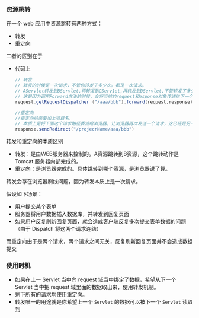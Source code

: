 ### 资源跳转

在一个 web 应用中资源跳转有两种方式：

- 转发
- 重定向



二者的区别在于

- 代码上

  ```java
  // 转发
  // 转发的时候是一次请求，不管你转发了多少次。都是一次请求。
  // AServlet转发到BServlet,再转发到CServ1et,再转发到DServlet,不管转发了多少次，都在同一个request当中。
  // 这是因为调用Forward方法的时候，会将当前的request和esponse对象传递给下一个Servlet。
  request.getRequestDispatcher ("/aaa/bbb").forward(request,response);
  
  //重定向
  //重定向前需要加上项目名，
  // 本质上是将下面这个请求路径委派给浏览器，让浏览器再次发送一个请求，这已经是另一个请求了
  response.sendRedirect("/projecrName/aaa/bbb")
  ```

  

转发和重定向的本质区别

- 转发：是由WEB服务器来控制的。A资源跳转到B资源，这个跳转动作是 Tomcat 服务器内部完成的。
- 重定向：是浏览器完成的。具体跳转到哪个资源，是浏览器说了算。



转发会存在浏览器刷线问题，因为转发本质上是一次请求。

假设如下场景：

- 用户提交某个表单
- 服务器将用户数据插入数据库，并转发到回复页面
- 如果用户反复刷新回复页面，就会造成客户端反复多次提交表单数据的问题（由于 Dispatch 将这两个请求连结）

而重定向由于是两个请求，两个请求之间无关，反复刷新回复页面并不会造成数据提交



### 使用时机

- 如果在上一 Servlet 当中向 request 域当中绑定了数据，希望从下一个 Servlet 当中把 request 域里面的数据取出来，使用转发机制。
- 剩下所有的请求均使用重定向。
- 转发唯一的用途就是你希望上一个 `Servlet` 的数据可以被下一个 `Servlet` 读取到